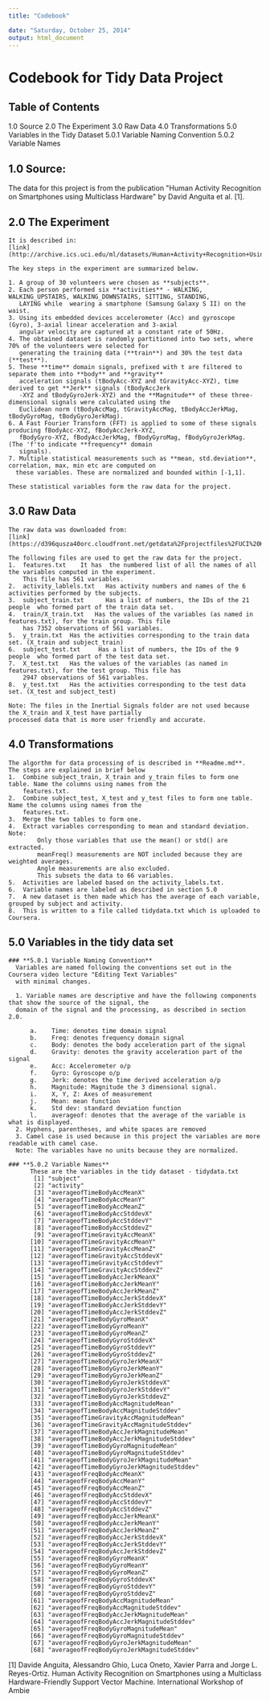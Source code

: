 ```yaml
---
title: "Codebook"

date: "Saturday, October 25, 2014"
output: html_document
---
```

# Codebook for Tidy Data Project

## Table of Contents

  1.0 Source 
  2.0 The Experiment
  3.0  Raw Data
  4.0	Transformations
  5.0	Variables in the Tidy Dataset
      5.0.1	Variable Naming Convention
      5.0.2	Variable Names

## 1.0 Source: 

The data for this project is from the publication "Human Activity Recognition on Smartphones using Multiclass Hardware" by David Anguita et al. [1].

## 2.0 The Experiment
    It is described in: 
    [link](http://archive.ics.uci.edu/ml/datasets/Human+Activity+Recognition+Using+Smartphones)
    
    The key steps in the experiment are summarized below.
    
    1. A group of 30 volunteers were chosen as **subjects**. 
    2. Each person performed six **activities** - WALKING, WALKING_UPSTAIRS, WALKING_DOWNSTAIRS, SITTING, STANDING,     
       LAYING while  wearing a smartphone (Samsung Galaxy S II) on the waist.
    3. Using its embedded devices accelerometer (Acc) and gyroscope (Gyro), 3-axial linear acceleration and 3-axial 
       angular velocity are captured at a constant rate of 50Hz. 
    4. The obtained dataset is randomly partitioned into two sets, where 70% of the volunteers were selected for 
       generating the training data (**train**) and 30% the test data (**test**). 
    5. These **time** domain signals, prefixed with t are filtered to separate them into **body** and **gravity** 
       acceleration signals (tBodyAcc-XYZ and tGravityAcc-XYZ), time derived to get **Jerk** signals (tBodyAccJerk  
       -XYZ and tBodyGyroJerk-XYZ) and the **Magnitude** of these three-dimensional signals were calculated using the 
       Euclidean norm (tBodyAccMag, tGravityAccMag, tBodyAccJerkMag, tBodyGyroMag, tBodyGyroJerkMag). 
    6. A Fast Fourier Transform (FFT) is applied to some of these signals producing fBodyAcc-XYZ, fBodyAccJerk-XYZ, 
       fBodyGyro-XYZ, fBodyAccJerkMag, fBodyGyroMag, fBodyGyroJerkMag. (The 'f'to indicate **frequency** domain  
       signals).
    7. Multiple statistical measurements such as **mean, std.deviation**, correlation, max, min etc are computed on  
      these variables. These are normalized and bounded within [-1,1]. 
    
    These statistical variables form the raw data for the project.


## 3.0 Raw Data
    The raw data was downloaded from:
    [link](https://d396qusza40orc.cloudfront.net/getdata%2Fprojectfiles%2FUCI%20HAR%20Dataset.zip) 
    
    The following files are used to get the raw data for the project.
    1.	features.txt    It has  the numbered list of all the names of all the variables computed in the experiment.       
        This file has 561 variables.
    2.	activity_lablels.txt   Has activity numbers and names of the 6 activities performed by the subjects.
    3.	subject_train.txt      Has a list of numbers, the IDs of the 21 people  who formed part of the train data set.  
    4.	train/X_train.txt   Has the values of the variables (as named in features.txt), for the train group. This file   
        has 7352 observations of 561 variables.
    5.	y_train.txt  Has the activities corresponding to the train data set. (X_train and subject_train)
    6.	subject_test.txt     Has a list of numbers, the IDs of the 9 people  who formed part of the test data set.  
    7.	X_test.txt   Has the values of the variables (as named in features.txt), for the test group. This file has 
        2947 observations of 561 variables. 
    8.	y_test.txt   Has the activities corresponding to the test data set. (X_test and subject_test)
    
    Note: The files in the Inertial Signals folder are not used because the X_train and X_test have partially 
    processed data that is more user friendly and accurate.
    
## 4.0   Transformations
    The algorthm for data processing of is described in **Readme.md**.  The steps are explained in brief below 
    1.	Combine subject_train, X_train and y_train files to form one table. Name the columns using names from the 
        features.txt.
    2.	Combine subject_test, X_test and y_test files to form one table. Name the columns using names from the 
        features.txt.
    3.	Merge the two tables to form one.
    4.	Extract variables corresponding to mean and standard deviation. Note:
    		Only those variables that use the mean() or std() are extracted. 
    		meanFreq() measurements are NOT included because they are weighted averages. 
    		Angle measurements are also excluded. 
    		This subsets the data to 66 variables.    
    5.	Activities are labeled based on the activity_labels.txt.
    6.	Variable names are labeled as described in section 5.0
    7.	A new dataset is then made which has the average of each variable, grouped by subject and activity. 
    8.  This is written to a file called tidydata.txt which is uploaded to Coursera.


## 5.0   Variables in the tidy data set
  
    ### **5.0.1 Variable Naming Convention**
      Variables are named following the conventions set out in the Coursera video lecture "Editing Text Variables" 
      with minimal changes.
      
      1. Variable names are descriptive and have the following components that show the source of the signal, the 
      domain of the signal and the processing, as described in section 2.0. 
      
          a.	Time: denotes time domain signal
          b.	Freq: denotes frequency domain signal
          c.	Body: denotes the body acceleration part of the signal
          d.	Gravity: denotes the gravity acceleration part of the signal
          e.	Acc: Accelerometer o/p
          f.	Gyro: Gyroscope o/p
          g.	Jerk: denotes the time derived acceleration o/p
          h.	Magnitude: Magnitude the 3 dimensional signal.
          i.	X, Y, Z: Axes of measurement
          j.	Mean: mean function
          k.	Std dev: standard deviation function 
          l.	averageof: denotes that the average of the variable is what is displayed.
      2. Hyphens, parentheses, and white spaces are removed
      3. Camel case is used because in this project the variables are more readable with camel case.
      Note: The variables have no units because they are normalized.

    ### **5.0.2 Variable Names**
          These are the variables in the tidy dataset - tidydata.txt
           [1] "subject"                                 
           [2] "activity"                                
           [3] "averageofTimeBodyAccMeanX"               
           [4] "averageofTimeBodyAccMeanY"               
           [5] "averageofTimeBodyAccMeanZ"               
           [6] "averageofTimeBodyAccStddevX"             
           [7] "averageofTimeBodyAccStddevY"             
           [8] "averageofTimeBodyAccStddevZ"             
           [9] "averageofTimeGravityAccMeanX"            
          [10] "averageofTimeGravityAccMeanY"            
          [11] "averageofTimeGravityAccMeanZ"            
          [12] "averageofTimeGravityAccStddevX"          
          [13] "averageofTimeGravityAccStddevY"          
          [14] "averageofTimeGravityAccStddevZ"          
          [15] "averageofTimeBodyAccJerkMeanX"           
          [16] "averageofTimeBodyAccJerkMeanY"           
          [17] "averageofTimeBodyAccJerkMeanZ"           
          [18] "averageofTimeBodyAccJerkStddevX"         
          [19] "averageofTimeBodyAccJerkStddevY"         
          [20] "averageofTimeBodyAccJerkStddevZ"         
          [21] "averageofTimeBodyGyroMeanX"              
          [22] "averageofTimeBodyGyroMeanY"              
          [23] "averageofTimeBodyGyroMeanZ"              
          [24] "averageofTimeBodyGyroStddevX"            
          [25] "averageofTimeBodyGyroStddevY"            
          [26] "averageofTimeBodyGyroStddevZ"            
          [27] "averageofTimeBodyGyroJerkMeanX"          
          [28] "averageofTimeBodyGyroJerkMeanY"          
          [29] "averageofTimeBodyGyroJerkMeanZ"          
          [30] "averageofTimeBodyGyroJerkStddevX"        
          [31] "averageofTimeBodyGyroJerkStddevY"        
          [32] "averageofTimeBodyGyroJerkStddevZ"        
          [33] "averageofTimeBodyAccMagnitudeMean"       
          [34] "averageofTimeBodyAccMagnitudeStddev"     
          [35] "averageofTimeGravityAccMagnitudeMean"    
          [36] "averageofTimeGravityAccMagnitudeStddev"  
          [37] "averageofTimeBodyAccJerkMagnitudeMean"   
          [38] "averageofTimeBodyAccJerkMagnitudeStddev" 
          [39] "averageofTimeBodyGyroMagnitudeMean"      
          [40] "averageofTimeBodyGyroMagnitudeStddev"    
          [41] "averageofTimeBodyGyroJerkMagnitudeMean"  
          [42] "averageofTimeBodyGyroJerkMagnitudeStddev"
          [43] "averageofFreqBodyAccMeanX"               
          [44] "averageofFreqBodyAccMeanY"               
          [45] "averageofFreqBodyAccMeanZ"               
          [46] "averageofFreqBodyAccStddevX"             
          [47] "averageofFreqBodyAccStddevY"             
          [48] "averageofFreqBodyAccStddevZ"             
          [49] "averageofFreqBodyAccJerkMeanX"           
          [50] "averageofFreqBodyAccJerkMeanY"           
          [51] "averageofFreqBodyAccJerkMeanZ"           
          [52] "averageofFreqBodyAccJerkStddevX"         
          [53] "averageofFreqBodyAccJerkStddevY"         
          [54] "averageofFreqBodyAccJerkStddevZ"         
          [55] "averageofFreqBodyGyroMeanX"              
          [56] "averageofFreqBodyGyroMeanY"              
          [57] "averageofFreqBodyGyroMeanZ"              
          [58] "averageofFreqBodyGyroStddevX"            
          [59] "averageofFreqBodyGyroStddevY"            
          [60] "averageofFreqBodyGyroStddevZ"            
          [61] "averageofFreqBodyAccMagnitudeMean"       
          [62] "averageofFreqBodyAccMagnitudeStddev"     
          [63] "averageofFreqBodyAccJerkMagnitudeMean"   
          [64] "averageofFreqBodyAccJerkMagnitudeStddev" 
          [65] "averageofFreqBodyGyroMagnitudeMean"      
          [66] "averageofFreqBodyGyroMagnitudeStddev"    
          [67] "averageofFreqBodyGyroJerkMagnitudeMean"  
          [68] "averageofFreqBodyGyroJerkMagnitudeStddev"


[1] Davide Anguita, Alessandro Ghio, Luca Oneto, Xavier Parra and Jorge L. Reyes-Ortiz. Human Activity Recognition on Smartphones using a Multiclass Hardware-Friendly Support Vector Machine. International Workshop of Ambie